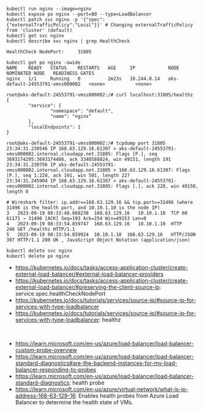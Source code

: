 ```
kubectl run nginx --image=nginx
kubectl expose po nginx --port=80 --type=LoadBalancer
kubectl patch svc nginx -p '{"spec":{"externalTrafficPolicy":"Local"}}' # Changing externalTrafficPolicy from 'cluster' (default)
kubectl get svc nginx
kubectl describe svc nginx | grep HealthCheck
```

```
HealthCheck NodePort:     31805

kubectl get po nginx -owide
NAME    READY   STATUS    RESTARTS   AGE     IP            NODE                              NOMINATED NODE   READINESS GATES
nginx   1/1     Running   0          2m23s   10.244.0.14   aks-default-24553791-vmss000002   <none>           <none>

root@aks-default-24553791-vmss000002:/# curl localhost:31805/healthz
{
        "service": {
                "namespace": "default",
                "name": "nginx"
        },
        "localEndpoints": 1
}

root@aks-default-24553791-vmss000002:/# tcpdump port 31805
23:34:31.230546 IP 168.63.129.16.61387 > aks-default-24553791-vmss000002.internal.cloudapp.net.31805: Flags [P.], seq 3693174295:3693174486, ack 3340588824, win 49151, length 191
23:34:31.230756 IP aks-default-24553791-vmss000002.internal.cloudapp.net.31805 > 168.63.129.16.61387: Flags [P.], seq 1:228, ack 191, win 501, length 227
23:34:31.245904 IP 168.63.129.16.61387 > aks-default-24553791-vmss000002.internal.cloudapp.net.31805: Flags [.], ack 228, win 49150, length 0

# Wireshark filter: ip.addr==168.63.129.16 && tcp.port==31496 (where 31496 is the health port, and 10.10.1.10 is the node IP)
3	2023-09-19 08:33:48.868238	168.63.129.16	10.10.1.10	TCP	60	61171 → 31496 [ACK] Seq=193 Ack=254 Win=49153 Len=0
4	2023-09-19 08:33:54.859747	168.63.129.16	10.10.1.10	HTTP	246	GET /healthz HTTP/1.1 
5	2023-09-19 08:33:54.859924	10.10.1.10	168.63.129.16	HTTP/JSON	307	HTTP/1.1 200 OK , JavaScript Object Notation (application/json)
```

```
kubectl delete svc nginx
kubectl delete po nginx
```

- https://kubernetes.io/docs/tasks/access-application-cluster/create-external-load-balancer/#external-load-balancer-providers
- https://kubernetes.io/docs/tasks/access-application-cluster/create-external-load-balancer/#preserving-the-client-source-ip: service.spec.healthCheckNodePort
- https://kubernetes.io/docs/tutorials/services/source-ip/#source-ip-for-services-with-type-loadbalancer
- https://kubernetes.io/docs/tutorials/services/source-ip/#source-ip-for-services-with-type-loadbalancer: healthz
<br>

- https://learn.microsoft.com/en-us/azure/load-balancer/load-balancer-custom-probe-overview
- https://learn.microsoft.com/en-us/azure/load-balancer/load-balancer-standard-diagnostics#are-the-backend-instances-for-my-load-balancer-responding-to-probes
- https://learn.microsoft.com/en-us/azure/load-balancer/load-balancer-standard-diagnostics: health probe
- https://learn.microsoft.com/en-us/azure/virtual-network/what-is-ip-address-168-63-129-16: Enables health probes from Azure Load Balancer to determine the health state of VMs.
